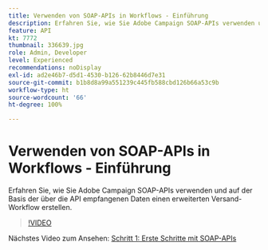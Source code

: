 ```yaml
---
title: Verwenden von SOAP-APIs in Workflows - Einführung
description: Erfahren Sie, wie Sie Adobe Campaign SOAP-APIs verwenden und auf der Basis der über die API empfangenen Daten einen erweiterten Versand-Workflow erstellen.
feature: API
kt: 7772
thumbnail: 336639.jpg
role: Admin, Developer
level: Experienced
recommendations: noDisplay
exl-id: ad2e46b7-d5d1-4530-b126-62b8446d7e31
source-git-commit: b1b8d8a99a551239c445fb588cbd126b66a53c9b
workflow-type: ht
source-wordcount: '66'
ht-degree: 100%

---
```


# Verwenden von SOAP-APIs in Workflows - Einführung

Erfahren Sie, wie Sie Adobe Campaign SOAP-APIs verwenden und auf der Basis der über die API empfangenen Daten einen erweiterten Versand-Workflow erstellen.

>[!VIDEO](https://video.tv.adobe.com/v/336639?quality=12&learn=on)

Nächstes Video zum Ansehen: [Schritt 1: Erste Schritte mit SOAP-APIs](/help/tutorial-use-soap-apis/get-started-with-soap-apis.md)
